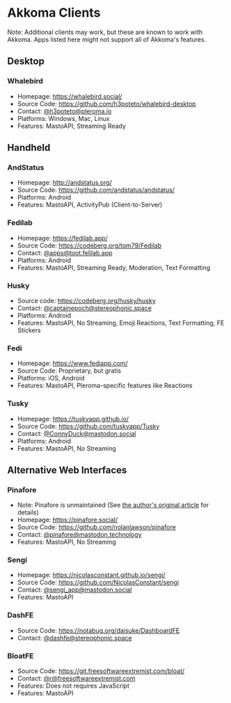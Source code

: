 # Akkoma Clients
Note: Additional clients may work, but these are known to work with Akkoma.
Apps listed here might not support all of Akkoma's features.

## Desktop
### Whalebird
- Homepage: <https://whalebird.social/>
- Source Code: <https://github.com/h3poteto/whalebird-desktop>
- Contact: [@h3poteto@pleroma.io](https://pleroma.io/users/h3poteto)
- Platforms: Windows, Mac, Linux
- Features: MastoAPI, Streaming Ready

## Handheld
### AndStatus
- Homepage: <http://andstatus.org/>
- Source Code: <https://github.com/andstatus/andstatus/>
- Platforms: Android
- Features: MastoAPI, ActivityPub (Client-to-Server)

### Fedilab
- Homepage: <https://fedilab.app/>
- Source Code: <https://codeberg.org/tom79/Fedilab>
- Contact: [@apps@toot.felilab.app](https://toot.fedilab.app/@apps)
- Platforms: Android
- Features: MastoAPI, Streaming Ready, Moderation, Text Formatting

### Husky
- Source code: <https://codeberg.org/husky/husky>
- Contact: [@captainepoch@stereophonic.space](https://stereophonic.space/captainepoch)
- Platforms: Android
- Features: MastoAPI, No Streaming, Emoji Reactions, Text Formatting, FE Stickers

### Fedi
- Homepage: <https://www.fediapp.com/>
- Source Code: Proprietary, but gratis
- Platforms: iOS, Android
- Features: MastoAPI, Pleroma-specific features like Reactions

### Tusky
- Homepage: <https://tuskyapp.github.io/>
- Source Code: <https://github.com/tuskyapp/Tusky>
- Contact: [@ConnyDuck@mastodon.social](https://mastodon.social/users/ConnyDuck)
- Platforms: Android
- Features: MastoAPI, No Streaming

## Alternative Web Interfaces
### Pinafore
- Note: Pinafore is unmaintained (See [the author's original article](https://nolanlawson.com/2023/01/09/retiring-pinafore/) for details)
- Homepage: <https://pinafore.social/>
- Source Code: <https://github.com/nolanlawson/pinafore>
- Contact: [@pinafore@mastodon.technology](https://mastodon.technology/users/pinafore)
- Features: MastoAPI, No Streaming

### Sengi
- Homepage: <https://nicolasconstant.github.io/sengi/>
- Source Code: <https://github.com/NicolasConstant/sengi>
- Contact: [@sengi_app@mastodon.social](https://mastodon.social/users/sengi_app)
- Features: MastoAPI

### DashFE
- Source Code: <https://notabug.org/daisuke/DashboardFE>
- Contact: [@dashfe@stereophonic.space](https://stereophonic.space/users/dashfe)

### BloatFE
- Source Code: <https://git.freesoftwareextremist.com/bloat/>
- Contact: [@r@freesoftwareextremist.com](https://freesoftwareextremist.com/users/r)
- Features: Does not requires JavaScript
- Features: MastoAPI
